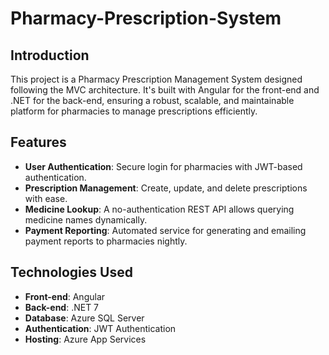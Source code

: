 # Pharmacy-Prescription-System

## Introduction

This project is a Pharmacy Prescription Management System designed following the MVC architecture. It's built with Angular for the front-end and .NET for the back-end, ensuring a robust, scalable, and maintainable platform for pharmacies to manage prescriptions efficiently.

## Features

- **User Authentication**: Secure login for pharmacies with JWT-based authentication.
- **Prescription Management**: Create, update, and delete prescriptions with ease.
- **Medicine Lookup**: A no-authentication REST API allows querying medicine names dynamically.
- **Payment Reporting**: Automated service for generating and emailing payment reports to pharmacies nightly.

## Technologies Used

- **Front-end**: Angular
- **Back-end**: .NET 7
- **Database**: Azure SQL Server
- **Authentication**: JWT Authentication
- **Hosting**: Azure App Services

